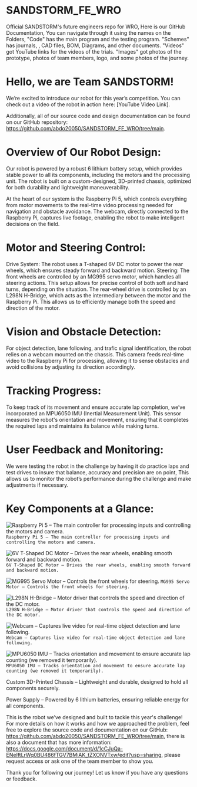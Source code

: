 # SANDSTORM_FE_WRO
Official SANDSTORM's future engineers repo for WRO, Here is our GitHub Documentation, You can navigate through it using the names on the Folders, "Code" has the main program and the testing program. "Schemes" has journals, , CAD files, BOM, Diagrams, and other documents. "Videos" got YouTube links for the videos of the trials. "Images" got photos of the prototype, photos of team members, logo, and some photos of the journey. 

# Hello, we are Team SANDSTORM!

We’re excited to introduce our robot for this year’s competition. You can check out a video of the robot in action here: [YouTube Video Link].

Additionally, all of our source code and design documentation can be found on our GitHub repository: https://github.com/abdo20050/SANDSTORM_FE_WRO/tree/main.

# Overview of Our Robot Design:
Our robot is powered by a robust 6 lithium battery setup, which provides stable power to all its components, including the motors and the processing unit. The robot is built on a custom-designed, 3D-printed chassis, optimized for both durability and lightweight maneuverability.

At the heart of our system is the Raspberry Pi 5, which controls everything from motor movements to the real-time video processing needed for navigation and obstacle avoidance. The webcam, directly connected to the Raspberry Pi, captures live footage, enabling the robot to make intelligent decisions on the field.

# Motor and Steering Control:
Drive System: The robot uses a T-shaped 6V DC motor to power the rear wheels, which ensures steady forward and backward motion.
Steering: The front wheels are controlled by an MG995 servo motor, which handles all steering actions. This setup allows for precise control of both soft and hard turns, depending on the situation.
The rear-wheel drive is controlled by an L298N H-Bridge, which acts as the intermediary between the motor and the Raspberry Pi. This allows us to efficiently manage both the speed and direction of the motor.

# Vision and Obstacle Detection:
For object detection, lane following, and trafic signal identification, the robot relies on a webcam mounted on the chassis. This camera feeds real-time video to the Raspberry Pi for processing, allowing it to sense obstacles and avoid collisions by adjusting its direction accordingly.

# Tracking Progress:
To keep track of its movement and ensure accurate lap completion, we’ve incorporated an MPU6050 IMU (Inertial Measurement Unit). This sensor measures the robot's orientation and movement, ensuring that it completes the required laps and maintains its balance while making turns.

# User Feedback and Monitoring:
We were testing the robot in the challenge by having it do practice laps and test drives to insure that balance, accuracy and precision are on point, This allows us to monitor the robot’s performance during the challenge and make adjustments if necessary.

# Key Components at a Glance:

![Raspberry Pi 5 – The main controller for processing inputs and controlling the motors and camera.](image-1.png)
`Raspberry Pi 5 – The main controller for processing inputs and controlling the motors and camera.`

![6V T-Shaped DC Motor – Drives the rear wheels, enabling smooth forward and backward motion.](image-2.png)
`6V T-Shaped DC Motor – Drives the rear wheels, enabling smooth forward and backward motion.`

![MG995 Servo Motor – Controls the front wheels for steering.](image.png)
`MG995 Servo Motor – Controls the front wheels for steering.`

![L298N H-Bridge – Motor driver that controls the speed and direction of the DC motor.](image-3.png)
`L298N H-Bridge – Motor driver that controls the speed and direction of the DC motor.`

![Webcam – Captures live video for real-time object detection and lane following.](image-4.png)
`Webcam – Captures live video for real-time object detection and lane following.`

![MPU6050 IMU – Tracks orientation and movement to ensure accurate lap counting (we removed it temporarily).](image-5.png)
`MPU6050 IMU – Tracks orientation and movement to ensure accurate lap counting (we removed it temporarily).`

Custom 3D-Printed Chassis – Lightweight and durable, designed to hold all components securely.

Power Supply – Powered by 6 lithium batteries, ensuring reliable energy for all components.

This is the robot we’ve designed and built to tackle this year's challenge! For more details on how it works and how we approached the problem, feel free to explore the source code and documentation on our GitHub: https://github.com/abdo20050/SANDSTORM_FE_WRO/tree/main, there is also a document that has more information: https://docs.google.com/document/d/1cCJuQa-ENeIftLrWq0BU486fTGV7BMiAK_tZXONVTxw/edit?usp=sharing, please request access or ask one of the team member to show you.

Thank you for following our journey! Let us know if you have any questions or feedback.

